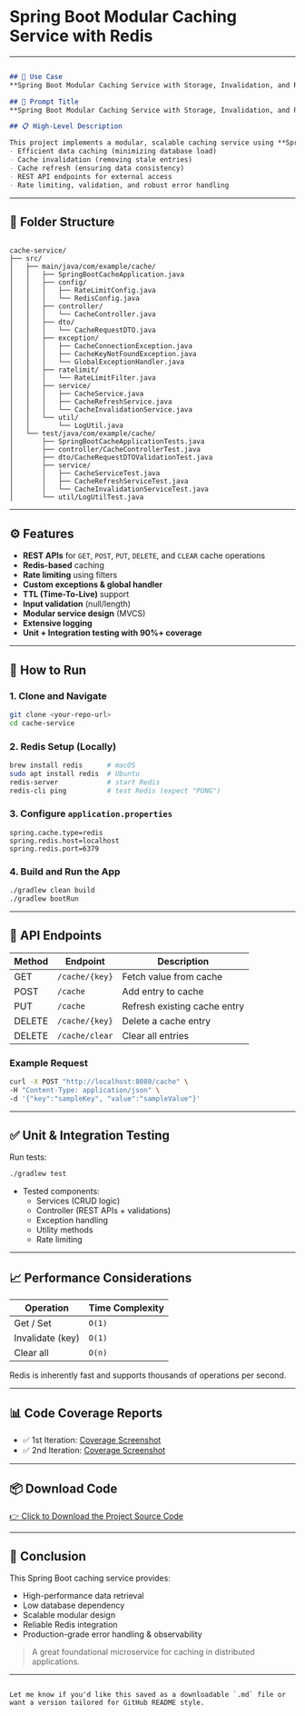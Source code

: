 # Spring Boot Modular Caching Service with Redis

---

```markdown

## 📌 Use Case
**Spring Boot Modular Caching Service with Storage, Invalidation, and Refresh Operations**

## 📌 Prompt Title  
**Spring Boot Modular Caching Service with Storage, Invalidation, and Refresh Operations**

## 📋 High-Level Description

This project implements a modular, scalable caching service using **Spring Boot** and **Redis**, optimized for high-traffic systems like e-commerce platforms, fintech applications, and content delivery systems. It supports:
- Efficient data caching (minimizing database load)
- Cache invalidation (removing stale entries)
- Cache refresh (ensuring data consistency)
- REST API endpoints for external access
- Rate limiting, validation, and robust error handling
```

---

## 📁 Folder Structure

```plaintext

cache-service/
├── src/
│   ├── main/java/com/example/cache/
│   │   ├── SpringBootCacheApplication.java
│   │   ├── config/
│   │   │   ├── RateLimitConfig.java
│   │   │   └── RedisConfig.java
│   │   ├── controller/
│   │   │   └── CacheController.java
│   │   ├── dto/
│   │   │   └── CacheRequestDTO.java
│   │   ├── exception/
│   │   │   ├── CacheConnectionException.java
│   │   │   ├── CacheKeyNotFoundException.java
│   │   │   └── GlobalExceptionHandler.java
│   │   ├── ratelimit/
│   │   │   └── RateLimitFilter.java
│   │   ├── service/
│   │   │   ├── CacheService.java
│   │   │   ├── CacheRefreshService.java
│   │   │   └── CacheInvalidationService.java
│   │   └── util/
│   │       └── LogUtil.java
│   └── test/java/com/example/cache/
│       ├── SpringBootCacheApplicationTests.java
│       ├── controller/CacheControllerTest.java
│       ├── dto/CacheRequestDTOValidationTest.java
│       ├── service/
│       │   ├── CacheServiceTest.java
│       │   ├── CacheRefreshServiceTest.java
│       │   └── CacheInvalidationServiceTest.java
│       └── util/LogUtilTest.java
```

---

## ⚙️ Features

- **REST APIs** for `GET`, `POST`, `PUT`, `DELETE`, and `CLEAR` cache operations
- **Redis-based** caching
- **Rate limiting** using filters
- **Custom exceptions & global handler**
- **TTL (Time-To-Live)** support
- **Input validation** (null/length)
- **Modular service design** (MVCS)
- **Extensive logging**
- **Unit + Integration testing with 90%+ coverage**

---

## 🔨 How to Run

### 1. Clone and Navigate

```bash
git clone <your-repo-url>
cd cache-service
```

### 2. Redis Setup (Locally)

```bash
brew install redis      # macOS
sudo apt install redis  # Ubuntu
redis-server            # start Redis
redis-cli ping          # test Redis (expect "PONG")
```

### 3. Configure `application.properties`

```properties
spring.cache.type=redis
spring.redis.host=localhost
spring.redis.port=6379
```

### 4. Build and Run the App

```bash
./gradlew clean build
./gradlew bootRun
```

---

## 🚀 API Endpoints

| Method | Endpoint           | Description                      |
|--------|--------------------|----------------------------------|
| GET    | `/cache/{key}`     | Fetch value from cache           |
| POST   | `/cache`           | Add entry to cache               |
| PUT    | `/cache`           | Refresh existing cache entry     |
| DELETE | `/cache/{key}`     | Delete a cache entry             |
| DELETE | `/cache/clear`     | Clear all entries                |

### Example Request

```bash
curl -X POST "http://localhost:8080/cache" \
-H "Content-Type: application/json" \
-d '{"key":"sampleKey", "value":"sampleValue"}'
```

---

## ✅ Unit & Integration Testing

Run tests:
```bash
./gradlew test
```

- Tested components:
    - Services (CRUD logic)
    - Controller (REST APIs + validations)
    - Exception handling
    - Utility methods
    - Rate limiting

---

## 📈 Performance Considerations

| Operation          | Time Complexity |
|-------------------|-----------------|
| Get / Set          | `O(1)`          |
| Invalidate (key)   | `O(1)`          |
| Clear all          | `O(n)`          |

Redis is inherently fast and supports thousands of operations per second.

---

## 📊 Code Coverage Reports

- ✅ 1st Iteration: [Coverage Screenshot](https://drive.google.com/file/d/1IzGuO5mnlXnDNSw1JV6TfV1CYvv7ZyRb/view?usp=drive_link)
- ✅ 2nd Iteration: [Coverage Screenshot](https://drive.google.com/file/d/1P4AxTTKwBcM12m9zRKK8MuYqmG7JZ8gy/view?usp=drive_link)

---

## 📦 Download Code

[👉 Click to Download the Project Source Code](https://drive.google.com/file/d/14AN3SJFyM61_6aBwRYmmNC4iQsjdeUC_/view?usp=drive_link)

---

## 🧠 Conclusion

This Spring Boot caching service provides:
- High-performance data retrieval
- Low database dependency
- Scalable modular design
- Reliable Redis integration
- Production-grade error handling & observability

> A great foundational microservice for caching in distributed applications.

---
```

Let me know if you'd like this saved as a downloadable `.md` file or want a version tailored for GitHub README style.